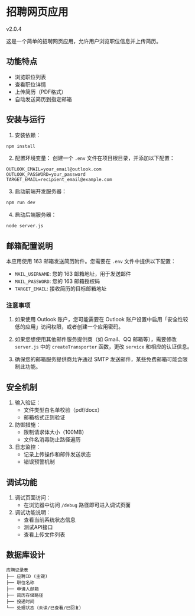 # 招聘网页应用

v2.0.4

这是一个简单的招聘网页应用，允许用户浏览职位信息并上传简历。

## 功能特点

- 浏览职位列表
- 查看职位详情
- 上传简历（PDF格式）
- 自动发送简历到指定邮箱

## 安装与运行

1. 安装依赖：
```bash
npm install
```

2. 配置环境变量：
创建一个 `.env` 文件在项目根目录，并添加以下配置：
```
OUTLOOK_EMAIL=your_email@outlook.com
OUTLOOK_PASSWORD=your_password
TARGET_EMAIL=recipient_email@example.com
```

3. 启动前端开发服务器：
```bash
npm run dev
```

4. 启动后端服务器：
```bash
node server.js
```

## 邮箱配置说明

本应用使用 163 邮箱发送简历附件。您需要在 `.env` 文件中提供以下配置：

- `MAIL_USERNAME`: 您的 163 邮箱地址，用于发送邮件
- `MAIL_PASSWORD`: 您的 163 邮箱授权码
- `TARGET_EMAIL`: 接收简历的目标邮箱地址

### 注意事项

1. 如果使用 Outlook 账户，您可能需要在 Outlook 账户设置中启用「安全性较低的应用」访问权限，或者创建一个应用密码。

2. 如果您想使用其他邮件服务提供商（如 Gmail、QQ 邮箱等），需要修改 `server.js` 中的 `createTransporter` 函数，更改 `service` 和相应的认证信息。

3. 确保您的邮箱服务提供商允许通过 SMTP 发送邮件，某些免费邮箱可能会限制此功能。

## 安全机制
1. 输入验证：
   - 文件类型白名单校验（pdf/docx）
   - 邮箱格式正则验证
2. 防御措施：
   - 限制请求体大小（100MB）
   - 文件名消毒防止路径遍历
3. 日志监控：
   - 记录上传操作和邮件发送状态
   - 错误预警机制

## 调试功能

1. 调试页面访问：
   - 在浏览器中访问 `/debug` 路径即可进入调试页面
2. 调试功能说明：
   - 查看当前系统状态信息
   - 测试API接口
   - 查看上传文件列表

## 数据库设计
```
应聘记录表
├── 应聘ID (主键)
├── 职位名称
├── 申请人邮箱
├── 简历存储路径
├── 投递时间
└── 处理状态（未读/已查看/已回复）
```
